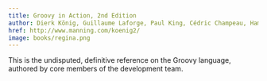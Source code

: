 ```yaml
---
title: Groovy in Action, 2nd Edition
author: Dierk König, Guillaume Laforge, Paul King, Cédric Champeau, Hamlet D\'Arcy, Erik Pragt, and Jon Skeet
href: http://www.manning.com/koenig2/
image: books/regina.png
---
```

This is the undisputed, definitive reference on the Groovy language, authored by core members of the development team.